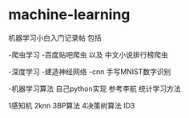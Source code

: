 # machine-learning
机器学习小白入门记录帖
包括

-爬虫学习
-百度贴吧爬虫 以及 中文小说排行榜爬虫

-深度学习
-建造神经网络
-cnn 手写MNIST数字识别


-机器学习算法 自己python实现 参考李航 统计学习方法

1感知机 2knn 3BP算法 4决策树算法 ID3 
